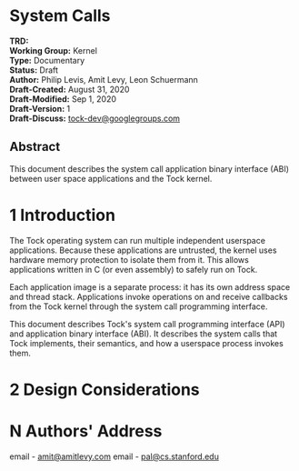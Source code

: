 System Calls
========================================

**TRD:** <br/>
**Working Group:** Kernel<br/>
**Type:** Documentary<br/>
**Status:** Draft <br/>
**Author:** Philip Levis, Amit Levy, Leon Schuermann <br/>
**Draft-Created:** August 31, 2020<br/>
**Draft-Modified:** Sep 1, 2020<br/>
**Draft-Version:** 1<br/>
**Draft-Discuss:** tock-dev@googlegroups.com</br>

Abstract
-------------------------------

This document describes the system call application binary interface (ABI)
between user space applications and the Tock kernel.

1 Introduction
===============================

The Tock operating system can run multiple independent userspace applications.
Because these applications are untrusted,  the kernel uses hardware memory 
protection to isolate them from it. This allows applications written in C
(or even assembly) to safely run on Tock.

Each application image is a separate process: it has its own address space
and thread stack. Applications invoke operations on and receive callbacks
from the Tock kernel through the system call programming interface.

This document describes Tock's system call programming interface (API)
and application binary interface (ABI). It describes the system calls
that Tock implements, their semantics, and how a userspace process
invokes them.

2 Design Considerations
===============================

N Authors' Address
=================================

email - amit@amitlevy.com
email - pal@cs.stanford.edu
